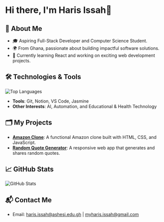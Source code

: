 # Hi there, I'm Haris Issah👋

## 🌟 About Me
- 🎓 Aspiring Full-Stack Developer and Computer Science Student.
- 🌍 From Ghana, passionate about building impactful software solutions.
- 🚀 Currently learning React and working on exciting web development projects.

## 🛠️ Technologies & Tools
![Top Languages](https://github-readme-stats.vercel.app/api/top-langs/?username=issahtiyum&layout=compact&theme=radical)
- **Tools**: Git, Notion, VS Code, Jasmine
- **Other Interests**: AI, Automation, and Educational & Health Technology

## 🗂️ My Projects
- **[Amazon Clone](https://github.com/issahtiyum/amazon-clone)**: A functional Amazon clone built with HTML, CSS, and JavaScript.
- **[Random Quote Generator](https://github.com/issahtiyum/random-quote-generator)**: A responsive web app that generates and shares random quotes.

## 📈 GitHub Stats
![GitHub Stats](https://github-readme-stats.vercel.app/api?username=issahtiyum&show_icons=true&theme=radical)

## 📬 Contact Me
- Email: haris.issah@ashesi.edu.gh | myharis.issah@gmail.com
